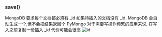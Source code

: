 ### save()
MongoDB 要求每个文档都必须有 _id 
如果待插入的文档没有 _id, MongoDB 会自动生成一个,但不会把结果返回个 PyMongo
对于需要写操作频繁的应用来说, 在写入之前复制一份插入 _id 代价可能会很高
![id](D:\mygit\learn_python\Learn_Python\static\2019-04-01_132507.png)

